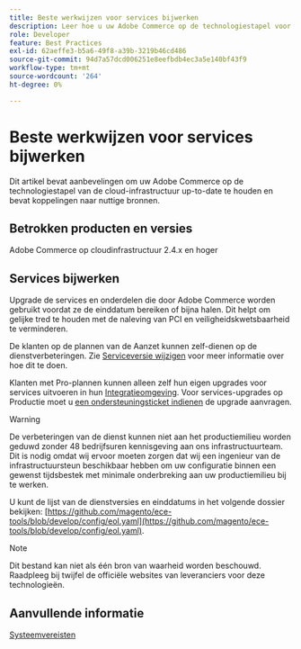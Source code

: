 ```yaml
---
title: Beste werkwijzen voor services bijwerken
description: Leer hoe u uw Adobe Commerce op de technologiestapel voor cloudinfrastructuur up-to-date houdt.
role: Developer
feature: Best Practices
exl-id: 62aeffe3-b5a6-49f8-a39b-3219b46cd486
source-git-commit: 94d7a57dcd006251e8eefbdb4ec3a5e140bf43f9
workflow-type: tm+mt
source-wordcount: '264'
ht-degree: 0%

---
```


# Beste werkwijzen voor services bijwerken

Dit artikel bevat aanbevelingen om uw Adobe Commerce op de technologiestapel van de cloud-infrastructuur up-to-date te houden en bevat koppelingen naar nuttige bronnen.

## Betrokken producten en versies

Adobe Commerce op cloudinfrastructuur 2.4.x en hoger

## Services bijwerken

Upgrade de services en onderdelen die door Adobe Commerce worden gebruikt voordat ze de einddatum bereiken of bijna halen. Dit helpt om gelijke tred te houden met de naleving van PCI en veiligheidskwetsbaarheid te verminderen.

De klanten op de plannen van de Aanzet kunnen zelf-dienen op de dienstverbeteringen. Zie [Serviceversie wijzigen](https://devdocs.magento.com/cloud/project/services.html#change-service-version) voor meer informatie over hoe dit te doen.

Klanten met Pro-plannen kunnen alleen zelf hun eigen upgrades voor services uitvoeren in hun [Integratieomgeving](https://experienceleague.adobe.com/docs/commerce-knowledge-base/kb/announcements/commerce-announcements/integration-environment-enhancement-request-pro-and-starter.html). Voor services-upgrades op Productie moet u [een ondersteuningsticket indienen](https://experienceleague.adobe.com/docs/commerce-knowledge-base/kb/help-center-guide/magento-help-center-user-guide.html#submit-ticket) de upgrade aanvragen.

>[!WARNING]
>
>De verbeteringen van de dienst kunnen niet aan het productiemilieu worden geduwd zonder 48 bedrijfsuren kennisgeving aan ons infrastructuurteam. Dit is nodig omdat wij ervoor moeten zorgen dat wij een ingenieur van de infrastructuursteun beschikbaar hebben om uw configuratie binnen een gewenst tijdsbestek met minimale onderbreking aan uw productiemilieu bij te werken.

U kunt de lijst van de dienstversies en einddatums in het volgende dossier bekijken: [https://github.com/magento/ece-tools/blob/develop/config/eol.yaml](https://github.com/magento/ece-tools/blob/develop/config/eol.yaml).

>[!NOTE]
>
>Dit bestand kan niet als één bron van waarheid worden beschouwd. Raadpleeg bij twijfel de officiële websites van leveranciers voor deze technologieën.

## Aanvullende informatie

[Systeemvereisten](../../../installation/system-requirements.md)
